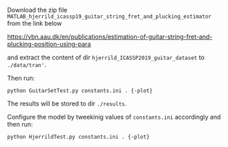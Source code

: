 Download the zip file ```MATLAB_hjerrild_icassp19_guitar_string_fret_and_plucking_estimator``` from the link below

https://vbn.aau.dk/en/publications/estimation-of-guitar-string-fret-and-plucking-position-using-para

and extract the content of dir ```hjerrild_ICASSP2019_guitar_dataset``` to ```./data/tran'```.

Then run:

```
python GuitarSetTest.py constants.ini . {-plot}
```

The results will be stored to dir ```./results```.

Configure the model by tweekinig values of ```constants.ini``` accordingly and then run:

```
python HjerrildTest.py constants.ini . {-plot}
```
